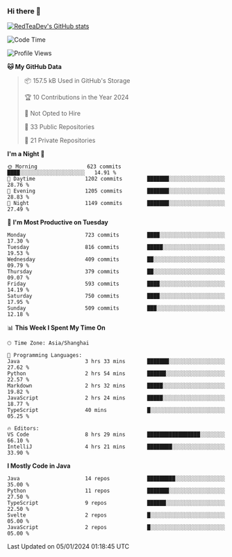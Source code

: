### Hi there 👋

<!--
**RedTeaDev/RedTeaDev** is a ✨ _special_ ✨ repository because its `README.md` (this file) appears on your GitHub profile.

Here are some ideas to get you started:

- 🔭 I’m currently working on ...
- 🌱 I’m currently learning ...
- 👯 I’m looking to collaborate on ...
- 🤔 I’m looking for help with ...
- 💬 Ask me about ...
- 📫 How to reach me: ...
- 😄 Pronouns: ...
- ⚡ Fun fact: ...
-->

<!--
[![wakatime](https://wakatime.com/badge/user/6b101ed0-04c0-4490-9283-eb61f2efff96.svg)](https://wakatime.com/@6b101ed0-04c0-4490-9283-eb61f2efff96)
!-->

[![RedTeaDev's GitHub stats](https://github-readme-stats.vercel.app/api?username=RedTeaDev)](https://github.com/anuraghazra/github-readme-stats)
<!--
[![willianrod's wakatime stats](https://github-readme-stats.vercel.app/api/wakatime?username=RedTeaDev)](https://github.com/anuraghazra/github-readme-stats)
!-->
<!--START_SECTION:waka-->
![Code Time](http://img.shields.io/badge/Code%20Time-1%2C977%20hrs%2040%20mins-blue)

![Profile Views](http://img.shields.io/badge/Profile%20Views-2-blue)

**🐱 My GitHub Data** 

> 📦 157.5 kB Used in GitHub's Storage 
 > 
> 🏆 10 Contributions in the Year 2024
 > 
> 🚫 Not Opted to Hire
 > 
> 📜 33 Public Repositories 
 > 
> 🔑 21 Private Repositories 
 > 
**I'm a Night 🦉** 

```text
🌞 Morning                623 commits         ████░░░░░░░░░░░░░░░░░░░░░   14.91 % 
🌆 Daytime                1202 commits        ███████░░░░░░░░░░░░░░░░░░   28.76 % 
🌃 Evening                1205 commits        ███████░░░░░░░░░░░░░░░░░░   28.83 % 
🌙 Night                  1149 commits        ███████░░░░░░░░░░░░░░░░░░   27.49 % 
```
📅 **I'm Most Productive on Tuesday** 

```text
Monday                   723 commits         ████░░░░░░░░░░░░░░░░░░░░░   17.30 % 
Tuesday                  816 commits         █████░░░░░░░░░░░░░░░░░░░░   19.53 % 
Wednesday                409 commits         ██░░░░░░░░░░░░░░░░░░░░░░░   09.79 % 
Thursday                 379 commits         ██░░░░░░░░░░░░░░░░░░░░░░░   09.07 % 
Friday                   593 commits         ████░░░░░░░░░░░░░░░░░░░░░   14.19 % 
Saturday                 750 commits         ████░░░░░░░░░░░░░░░░░░░░░   17.95 % 
Sunday                   509 commits         ███░░░░░░░░░░░░░░░░░░░░░░   12.18 % 
```


📊 **This Week I Spent My Time On** 

```text
🕑︎ Time Zone: Asia/Shanghai

💬 Programming Languages: 
Java                     3 hrs 33 mins       ███████░░░░░░░░░░░░░░░░░░   27.62 % 
Python                   2 hrs 54 mins       ██████░░░░░░░░░░░░░░░░░░░   22.57 % 
Markdown                 2 hrs 32 mins       █████░░░░░░░░░░░░░░░░░░░░   19.82 % 
JavaScript               2 hrs 24 mins       █████░░░░░░░░░░░░░░░░░░░░   18.77 % 
TypeScript               40 mins             █░░░░░░░░░░░░░░░░░░░░░░░░   05.25 % 

🔥 Editors: 
VS Code                  8 hrs 29 mins       █████████████████░░░░░░░░   66.10 % 
IntelliJ                 4 hrs 21 mins       ████████░░░░░░░░░░░░░░░░░   33.90 % 
```

**I Mostly Code in Java** 

```text
Java                     14 repos            █████████░░░░░░░░░░░░░░░░   35.00 % 
Python                   11 repos            ███████░░░░░░░░░░░░░░░░░░   27.50 % 
TypeScript               9 repos             ██████░░░░░░░░░░░░░░░░░░░   22.50 % 
Svelte                   2 repos             █░░░░░░░░░░░░░░░░░░░░░░░░   05.00 % 
JavaScript               2 repos             █░░░░░░░░░░░░░░░░░░░░░░░░   05.00 % 
```




 Last Updated on 05/01/2024 01:18:45 UTC
<!--END_SECTION:waka-->


